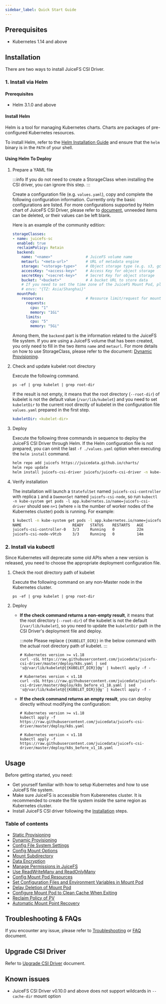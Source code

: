 ```yaml
---
sidebar_label: Quick Start Guide
---
```


## Prerequisites

- Kubernetes 1.14 and above

## Installation

There are two ways to install JuiceFS CSI Driver.

### 1. Install via Helm

#### Prerequisites

- Helm 3.1.0 and above

#### Install Helm

Helm is a tool for managing Kubernetes charts. Charts are packages of pre-configured Kubernetes resources.

To install Helm, refer to the [Helm Installation Guide](https://helm.sh/docs/intro/install) and ensure that the `helm` binary is in the `PATH` of your shell.

#### Using Helm To Deploy

1. Prepare a YAML file

   :::info
   If you do not need to create a StorageClass when installing the CSI driver, you can ignore this step.
   :::

   Create a configuration file (e.g. `values.yaml`), copy and complete the following configuration information. Currently only the basic configurations are listed. For more configurations supported by Helm chart of JuiceFS CSI Driver, please refer to [document](https://github.com/juicedata/charts/blob/main/charts/juicefs-csi-driver/README.md#values), unneeded items can be deleted, or their values ​​can be left blank.

   Here is an example of the community edition:

   ```yaml title="values.yaml"
   storageClasses:
   - name: juicefs-sc
     enabled: true
     reclaimPolicy: Retain
     backend:
       name: "<name>"               # JuiceFS volume name
       metaurl: "<meta-url>"        # URL of metadata engine
       storage: "<storage-type>"    # Object storage type (e.g. s3, gcs, oss, cos)
       accessKey: "<access-key>"    # Access Key for object storage
       secretKey: "<secret-key>"    # Secret Key for object storage
       bucket: "<bucket>"           # A bucket URL to store data
       # If you need to set the time zone of the JuiceFS Mount Pod, please uncomment the next line, the default is UTC time.
       # envs: "{TZ: Asia/Shanghai}"
     mountPod:
       resources:                   # Resource limit/request for mount pod
         requests:
           cpu: "1"
           memory: "1Gi"
         limits:
           cpu: "5"
           memory: "5Gi"
   ```

   Among them, the `backend` part is the information related to the JuiceFS file system. If you are using a JuiceFS volume that has been created, you only need to fill in the two items `name` and `metaurl`. For more details on how to use StorageClass, please refer to the document: [Dynamic Provisioning](./examples/dynamic-provisioning.md).

2. Check and update kubelet root directory

   Execute the following command.

   ```shell
   ps -ef | grep kubelet | grep root-dir
   ```

   If the result is not empty, it means that the root directory (`--root-dir`) of kubelet is not the default value (`/var/lib/kubelet`) and you need to set `kubeletDir` to the current root directly of kubelet in the configuration file `values.yaml` prepared in the first step.

   ```yaml title="values.yaml"
   kubeletDir: <kubelet-dir>
   ```

3. Deploy

   Execute the following three commands in sequence to deploy the JuiceFS CSI Driver through Helm. If the Helm configuration file is not prepared, you can omit the last `-f ./values.yaml` option when executing the `helm install` command.

   ```sh
   helm repo add juicefs https://juicedata.github.io/charts/
   helm repo update
   helm install juicefs-csi-driver juicefs/juicefs-csi-driver -n kube-system -f ./values.yaml
   ```

4. Verify installation

   The installation will launch a `StatefulSet` named `juicefs-csi-controller` with replica `1` and a `DaemonSet` named `juicefs-csi-node`, so run `kubectl -n kube-system get pods -l app.kubernetes.io/name=juicefs-csi-driver` should see `n+1` (where `n` is the number of worker nodes of the Kubernetes cluster) pods is running. For example:

   ```sh
   $ kubectl -n kube-system get pods -l app.kubernetes.io/name=juicefs-csi-driver
   NAME                       READY   STATUS    RESTARTS   AGE
   juicefs-csi-controller-0   3/3     Running   0          22m
   juicefs-csi-node-v9tzb     3/3     Running   0          14m
   ```

### 2. Install via kubectl

Since Kubernetes will deprecate some old APIs when a new version is released, you need to choose the appropriate deployment configuration file.

1. Check the root directory path of kubelet

   Execute the following command on any non-Master node in the Kubernetes cluster.

   ```shell
   ps -ef | grep kubelet | grep root-dir
   ```

2. Deploy

   - **If the check command returns a non-empty result**, it means that the root directory (`--root-dir`) of the kubelet is not the default (`/var/lib/kubelet`), so you need to update the `kubeletDir` path in the CSI Driver's deployment file and deploy.

     :::note
     Please replace `{{KUBELET_DIR}}` in the below command with the actual root directory path of kubelet.
     :::

     ```shell
     # Kubernetes version >= v1.18
     curl -sSL https://raw.githubusercontent.com/juicedata/juicefs-csi-driver/master/deploy/k8s.yaml | sed 's@/var/lib/kubelet@{{KUBELET_DIR}}@g' | kubectl apply -f -
     ```

     ```shell
     # Kubernetes version < v1.18
     curl -sSL https://raw.githubusercontent.com/juicedata/juicefs-csi-driver/master/deploy/k8s_before_v1_18.yaml | sed 's@/var/lib/kubelet@{{KUBELET_DIR}}@g' | kubectl apply -f -
     ```

   - **If the check command returns an empty result**, you can deploy directly without modifying the configuration:

     ```shell
     # Kubernetes version >= v1.18
     kubectl apply -f https://raw.githubusercontent.com/juicedata/juicefs-csi-driver/master/deploy/k8s.yaml
     ```

     ```shell
     # Kubernetes version < v1.18
     kubectl apply -f https://raw.githubusercontent.com/juicedata/juicefs-csi-driver/master/deploy/k8s_before_v1_18.yaml
     ```

## Usage

Before getting started, you need:

* Get yourself familiar with how to setup Kubernetes and how to use JuiceFS file system.
* Make sure JuiceFS is accessible from Kuberenetes cluster. It is recommended to create the file system inside the same region as Kubernetes cluster.
* Install JuiceFS CSI driver following the [Installation](#installation) steps.

### Table of contents

* [Static Provisioning](examples/static-provisioning.md)
* [Dynamic Provisioning](examples/dynamic-provisioning.md)
* [Config File System Settings](examples/format-options.md)
* [Config Mount Options](examples/mount-options.md)
* [Mount Subdirectory](examples/subpath.md)
* [Data Encryption](examples/encrypt.md)
* [Manage Permissions in JuiceFS](examples/permission.md)
* [Use ReadWriteMany and ReadOnlyMany](examples/rwx-and-rox.md)
* [Config Mount Pod Resources](examples/mount-resources.md)
* [Set Configuration Files and Environment Variables in Mount Pod](examples/config-and-env.md)
* [Delay Deletion of Mount Pod](examples/delay-delete.md)
* [Configure Mount Pod to Clean Cache When Exiting](examples/cache-clean.md)
* [Reclaim Policy of PV](examples/reclaim-policy.md)
* [Automatic Mount Point Recovery](recover_failed_mountpoint.md)

## Troubleshooting & FAQs

If you encounter any issue, please refer to [Troubleshooting](troubleshooting.md) or [FAQ](faq) document.

## Upgrade CSI Driver

Refer to [Upgrade CSI Driver](upgrade-csi-driver.md) document.

## Known issues

- JuiceFS CSI Driver v0.10.0 and above does not support wildcards in `--cache-dir` mount option
